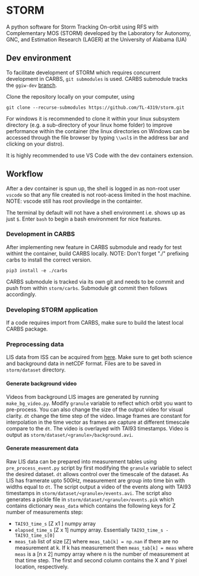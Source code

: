 STORM
======
A python software for Storm Tracking On-orbit using RFS with Complementary MOS (STORM) developed by the Laboratory for Autonomy, GNC, and Estimation Research (LAGER) at the University of Alabama (UA)

## Dev environment
To facilitate development of STORM which requires concurrent development in CARBS, ```git submodules``` is used. CARBS submodule tracks the ```ggiw-dev``` [branch](https://github.com/drjdlarson/carbs/tree/ggiw-dev).

Clone the repository locally on your computer, using

```
git clone --recurse-submodules https://github.com/TL-4319/storm.git
```

For windows it is recommended to clone it within your linux subsystem directory (e.g. a sub-directory of your linux home folder) to improve performance within the container (the linux directories on Windows can be accessed through the file browser by typing ```\\wsl$``` in the address bar and clicking on your distro).

It is highly recommended to use VS Code with the dev containers extension. 

## Workflow
After a dev container is spun up, the shell is logged in as non-root user ```vscode``` so that any file created is not root-acess limited in the host machine. NOTE: vscode still has root proviledge in the containter.

The terminal by default will not have a shell environment i.e. shows up as just ```$```. Enter ```bash``` to begin a bash environment for nice features.

### Development in CARBS
After implementing new feature in CARBS submodule and ready for test withint the container, build CARBS locally. NOTE: Don't forget "./" prefixing carbs to install the correct version.

```
pip3 install -e ./carbs
```

CARBS submodule is tracked via its own git and needs to be commit and push from within ```storm/carbs```. Submodule git commit then follows accordingly.

### Developing STORM application
If a code requires import from CARBS, make sure to build the latest local CARBS package.

### Preprocessing data
LIS data from ISS can be acquired from [here](https://search.earthdata.nasa.gov/search?q=lightning&fi=LIS). Make sure to get both science and background data in netCDF format. Files are to be saved in ```storm/dataset``` directory.

#### Generate background video
Videos from background LIS images are generated by running ```make_bg_video.py```. Modify ```granule``` variable to reflect which orbit you want to pre-process. You can also change the size of the output video for visual clarity. ```dt``` change the time step of the video. Image frames are constant for interpolation in the time vector as frames are capture at different timescale compare to the ```dt```. The video is overlayed with TAI93 timestamps. Video is output as ```storm/dataset/<granule>/background.avi```.

#### Generate measurement data
Raw LIS data can be prepared into measurement tables using ```pre_process_event.py``` script by first modifying the ```granule``` variable to select the desired dataset. ```dt``` allows control over the timescale of the dataset. As LIS has framerate upto 500Hz, measurement are group into time bin with widths equal to ```dt```. The script output a video of the events along with TAI93 timestamps in ```storm/dataset/<granule>/events.avi```. The script also generates a pickle file in ```storm/dataset/<granule>/events.pik``` which contains dictionary ```meas_data``` which contains the following keys for Z number of measurements step:
- ```TAI93_time_s``` [Z x1 ] numpy array
- ```elapsed_time_s``` [Z x 1] numpy array. Essentially ```TAI93_time_s - TAI93_time_s[0]```
- ```meas_tab``` list of size [Z] where ```meas_tab[k] = np.nan``` if there are no measurement at k. If k has measurement then ```meas_tab[k] = meas``` where ```meas``` is a [n x 2] numpy array where n is the number of measurement at that time step. The first and second column contains the X and Y pixel location, respectively. 

